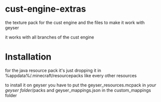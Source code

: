 # cust-engine-extras
the texture pack for the cust engine and the files to make it work with geyser

it works with all branches of the cust engine

# Installation 
for the java resource pack it's just dropping it in %appdata%/.minecraft/resourcepacks like every other resources

to install it on geyser you have to put the geyser_resources.mcpack in *your geyser folder*/packs and geyser_mappings.json in the custom_mappings folder
